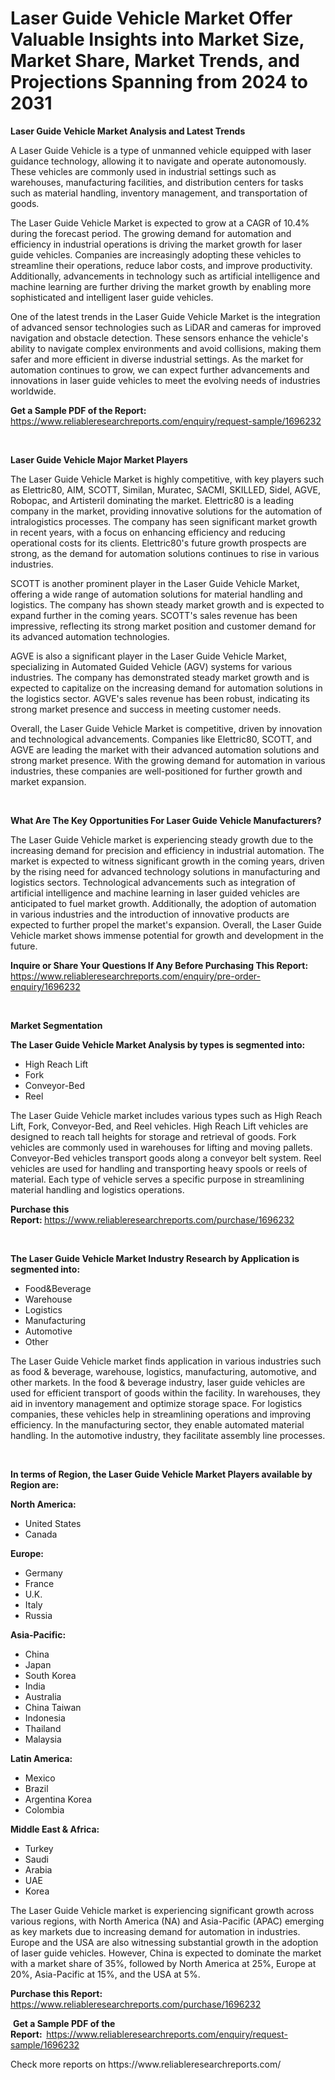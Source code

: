<p><h1>Laser Guide Vehicle Market Offer Valuable Insights into Market Size, Market Share, Market Trends, and Projections Spanning from 2024 to 2031</h1></p><p><strong>Laser Guide Vehicle Market Analysis and Latest Trends</strong></p>
<p><p>A Laser Guide Vehicle is a type of unmanned vehicle equipped with laser guidance technology, allowing it to navigate and operate autonomously. These vehicles are commonly used in industrial settings such as warehouses, manufacturing facilities, and distribution centers for tasks such as material handling, inventory management, and transportation of goods.</p><p>The Laser Guide Vehicle Market is expected to grow at a CAGR of 10.4% during the forecast period. The growing demand for automation and efficiency in industrial operations is driving the market growth for laser guide vehicles. Companies are increasingly adopting these vehicles to streamline their operations, reduce labor costs, and improve productivity. Additionally, advancements in technology such as artificial intelligence and machine learning are further driving the market growth by enabling more sophisticated and intelligent laser guide vehicles.</p><p>One of the latest trends in the Laser Guide Vehicle Market is the integration of advanced sensor technologies such as LiDAR and cameras for improved navigation and obstacle detection. These sensors enhance the vehicle's ability to navigate complex environments and avoid collisions, making them safer and more efficient in diverse industrial settings. As the market for automation continues to grow, we can expect further advancements and innovations in laser guide vehicles to meet the evolving needs of industries worldwide.</p></p>
<p><strong>Get a Sample PDF of the Report:&nbsp;</strong> <a href="https://www.reliableresearchreports.com/enquiry/request-sample/1696232">https://www.reliableresearchreports.com/enquiry/request-sample/1696232</a></p>
<p>&nbsp;</p>
<p><strong>Laser Guide Vehicle Major Market Players</strong></p>
<p><p>The Laser Guide Vehicle Market is highly competitive, with key players such as Elettric80, AIM, SCOTT, Similan, Muratec, SACMI, SKILLED, Sidel, AGVE, Robopac, and Artisteril dominating the market. Elettric80 is a leading company in the market, providing innovative solutions for the automation of intralogistics processes. The company has seen significant market growth in recent years, with a focus on enhancing efficiency and reducing operational costs for its clients. Elettric80's future growth prospects are strong, as the demand for automation solutions continues to rise in various industries.</p><p>SCOTT is another prominent player in the Laser Guide Vehicle Market, offering a wide range of automation solutions for material handling and logistics. The company has shown steady market growth and is expected to expand further in the coming years. SCOTT's sales revenue has been impressive, reflecting its strong market position and customer demand for its advanced automation technologies.</p><p>AGVE is also a significant player in the Laser Guide Vehicle Market, specializing in Automated Guided Vehicle (AGV) systems for various industries. The company has demonstrated steady market growth and is expected to capitalize on the increasing demand for automation solutions in the logistics sector. AGVE's sales revenue has been robust, indicating its strong market presence and success in meeting customer needs.</p><p>Overall, the Laser Guide Vehicle Market is competitive, driven by innovation and technological advancements. Companies like Elettric80, SCOTT, and AGVE are leading the market with their advanced automation solutions and strong market presence. With the growing demand for automation in various industries, these companies are well-positioned for further growth and market expansion.</p></p>
<p>&nbsp;</p>
<p><strong>What Are The Key Opportunities For Laser Guide Vehicle Manufacturers?</strong></p>
<p><p>The Laser Guide Vehicle market is experiencing steady growth due to the increasing demand for precision and efficiency in industrial automation. The market is expected to witness significant growth in the coming years, driven by the rising need for advanced technology solutions in manufacturing and logistics sectors. Technological advancements such as integration of artificial intelligence and machine learning in laser guided vehicles are anticipated to fuel market growth. Additionally, the adoption of automation in various industries and the introduction of innovative products are expected to further propel the market's expansion. Overall, the Laser Guide Vehicle market shows immense potential for growth and development in the future.</p></p>
<p><strong>Inquire or Share Your Questions If Any Before Purchasing This Report:</strong> <a href="https://www.reliableresearchreports.com/enquiry/pre-order-enquiry/1696232">https://www.reliableresearchreports.com/enquiry/pre-order-enquiry/1696232</a></p>
<p>&nbsp;</p>
<p><strong>Market Segmentation</strong></p>
<p><strong>The Laser Guide Vehicle Market Analysis by types is segmented into:</strong></p>
<p><ul><li>High Reach Lift</li><li>Fork</li><li>Conveyor-Bed</li><li>Reel</li></ul></p>
<p><p>The Laser Guide Vehicle market includes various types such as High Reach Lift, Fork, Conveyor-Bed, and Reel vehicles. High Reach Lift vehicles are designed to reach tall heights for storage and retrieval of goods. Fork vehicles are commonly used in warehouses for lifting and moving pallets. Conveyor-Bed vehicles transport goods along a conveyor belt system. Reel vehicles are used for handling and transporting heavy spools or reels of material. Each type of vehicle serves a specific purpose in streamlining material handling and logistics operations.</p></p>
<p><strong>Purchase this Report:&nbsp;</strong><a href="https://www.reliableresearchreports.com/purchase/1696232">https://www.reliableresearchreports.com/purchase/1696232</a></p>
<p>&nbsp;</p>
<p><strong>The Laser Guide Vehicle Market Industry Research by Application is segmented into:</strong></p>
<p><ul><li>Food&Beverage</li><li>Warehouse</li><li>Logistics</li><li>Manufacturing</li><li>Automotive</li><li>Other</li></ul></p>
<p><p>The Laser Guide Vehicle market finds application in various industries such as food & beverage, warehouse, logistics, manufacturing, automotive, and other markets. In the food & beverage industry, laser guide vehicles are used for efficient transport of goods within the facility. In warehouses, they aid in inventory management and optimize storage space. For logistics companies, these vehicles help in streamlining operations and improving efficiency. In the manufacturing sector, they enable automated material handling. In the automotive industry, they facilitate assembly line processes.</p></p>
<p>&nbsp;</p>
<p><strong>In terms of Region, the Laser Guide Vehicle Market Players available by Region are:</strong></p>
<p>
    <p> <strong> North America: </strong>
        <ul>
            <li>United States</li>
            <li>Canada</li>
        </ul>
        </p> 
    <p> <strong> Europe: </strong>
        <ul>
            <li>Germany</li>
            <li>France</li>
            <li>U.K.</li>
            <li>Italy</li>
            <li>Russia</li>
        </ul>
        </p> 
    <p> <strong> Asia-Pacific: </strong>
        <ul>
            <li>China</li>
            <li>Japan</li>
            <li>South Korea</li>
            <li>India</li>
            <li>Australia</li>
            <li>China Taiwan</li>
            <li>Indonesia</li>
            <li>Thailand</li>
            <li>Malaysia</li>
        </ul>
        </p> 
    <p> <strong> Latin America: </strong>
        <ul>
            <li>Mexico</li>
            <li>Brazil</li>
            <li>Argentina Korea</li>
            <li>Colombia</li>
        </ul>
        </p> 
    <p> <strong> Middle East & Africa: </strong>
        <ul>
            <li>Turkey</li>
            <li>Saudi</li>
            <li>Arabia</li>
            <li>UAE</li>
            <li>Korea</li>
        </ul>
    </p>
    </p>
<p><p>The Laser Guide Vehicle market is experiencing significant growth across various regions, with North America (NA) and Asia-Pacific (APAC) emerging as key markets due to increasing demand for automation in industries. Europe and the USA are also witnessing substantial growth in the adoption of laser guide vehicles. However, China is expected to dominate the market with a market share of 35%, followed by North America at 25%, Europe at 20%, Asia-Pacific at 15%, and the USA at 5%.</p></p>
<p><strong>Purchase this Report: </strong><a href="https://www.reliableresearchreports.com/purchase/1696232">https://www.reliableresearchreports.com/purchase/1696232</a></p>
<p>&nbsp;<strong>Get a Sample PDF of the Report:&nbsp;&nbsp;</strong><a href="https://www.reliableresearchreports.com/enquiry/request-sample/1696232">https://www.reliableresearchreports.com/enquiry/request-sample/1696232</a></p>
<p><strong></strong></p>
<p>Check more reports on https://www.reliableresearchreports.com/</p>
